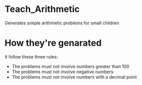 # Teach_Arithmetic
Generates simple arithmetic problems for small children

# How they're genarated
It follow these three rules:
  - The problems must not involve numbers greater than 100
  - The problems must not involve negative numbers
  - The problems must not involve numbers with a decimal point
